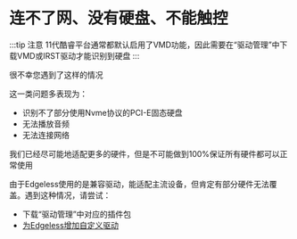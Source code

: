 # 连不了网、没有硬盘、不能触控
:::tip 注意
11代酷睿平台通常都默认启用了VMD功能，因此需要在“驱动管理”中下载VMD或IRST驱动才能识别到硬盘
:::

很不幸您遇到了这样的情况

这一类问题多表现为：
* 识别不了部分使用Nvme协议的PCI-E固态硬盘
* 无法播放音频
* 无法连接网络

我们已经尽可能地适配更多的硬件，但是不可能做到100%保证所有硬件都可以正常使用

由于Edgeless使用的是兼容驱动，能适配主流设备，但肯定有部分硬件无法覆盖。遇到这种情况，请尝试：

* 下载“驱动管理”中对应的插件包
* [为Edgeless增加自定义驱动](../playground/driver.md)